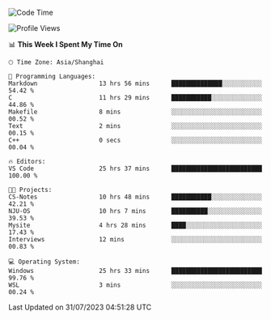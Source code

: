 <!--START_SECTION:waka-->
![Code Time](http://img.shields.io/badge/Code%20Time-1%2C092%20hrs%2044%20mins-blue)

![Profile Views](http://img.shields.io/badge/Profile%20Views-1-blue)

📊 **This Week I Spent My Time On** 

```text
🕑︎ Time Zone: Asia/Shanghai

💬 Programming Languages: 
Markdown                 13 hrs 56 mins      ██████████████░░░░░░░░░░░   54.42 % 
C                        11 hrs 29 mins      ███████████░░░░░░░░░░░░░░   44.86 % 
Makefile                 8 mins              ░░░░░░░░░░░░░░░░░░░░░░░░░   00.52 % 
Text                     2 mins              ░░░░░░░░░░░░░░░░░░░░░░░░░   00.15 % 
C++                      0 secs              ░░░░░░░░░░░░░░░░░░░░░░░░░   00.04 % 

🔥 Editors: 
VS Code                  25 hrs 37 mins      █████████████████████████   100.00 % 

🐱‍💻 Projects: 
CS-Notes                 10 hrs 48 mins      ███████████░░░░░░░░░░░░░░   42.21 % 
NJU-OS                   10 hrs 7 mins       ██████████░░░░░░░░░░░░░░░   39.53 % 
Mysite                   4 hrs 28 mins       ████░░░░░░░░░░░░░░░░░░░░░   17.43 % 
Interviews               12 mins             ░░░░░░░░░░░░░░░░░░░░░░░░░   00.83 % 

💻 Operating System: 
Windows                  25 hrs 33 mins      █████████████████████████   99.76 % 
WSL                      3 mins              ░░░░░░░░░░░░░░░░░░░░░░░░░   00.24 % 
```


 Last Updated on 31/07/2023 04:51:28 UTC
<!--END_SECTION:waka-->
